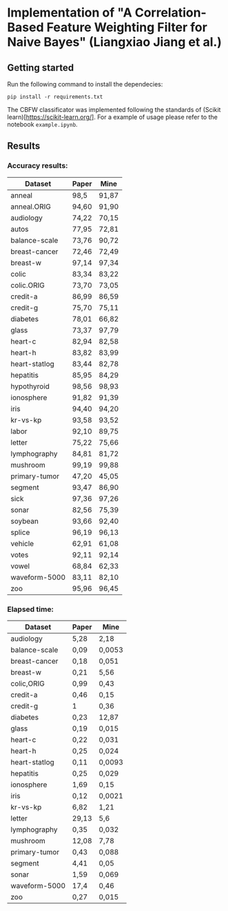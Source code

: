 # Implementation of "A Correlation-Based Feature Weighting Filter for Naive Bayes" (Liangxiao Jiang et al.)

## Getting started

Run the following command to install the dependecies:

```
pip install -r requirements.txt
```

The CBFW classificator was implemented following the standards of (Scikit learn)[https://scikit-learn.org/]. For a example
of usage please refer to the notebook ```example.ipynb```.

## Results

### Accuracy results:

| Dataset       | Paper | Mine  |
| ------------- | ----- | ----- |
| anneal        | 98,5  | 91,87 |
| anneal.ORIG   | 94,60 | 91,90 |
| audiology     | 74,22 | 70,15 |
| autos         | 77,95 | 72,81 |
| balance-scale | 73,76 | 90,72 |
| breast-cancer | 72,46 | 72,49 |
| breast-w      | 97,14 | 97,34 |
| colic         | 83,34 | 83,22 |
| colic.ORIG    | 73,70 | 73,05 |
| credit-a      | 86,99 | 86,59 |
| credit-g      | 75,70 | 75,11 |
| diabetes      | 78,01 | 66,82 |
| glass         | 73,37 | 97,79 |
| heart-c       | 82,94 | 82,58 |
| heart-h       | 83,82 | 83,99 |
| heart-statlog | 83,44 | 82,78 |
| hepatitis     | 85,95 | 84,29 |
| hypothyroid   | 98,56 | 98,93 |
| ionosphere    | 91,82 | 91,39 |
| iris          | 94,40 | 94,20 |
| kr-vs-kp      | 93,58 | 93,52 |
| labor         | 92,10 | 89,75 |
| letter        | 75,22 | 75,66 |
| lymphography  | 84,81 | 81,72 |
| mushroom      | 99,19 | 99,88 |
| primary-tumor | 47,20 | 45,05 |
| segment       | 93,47 | 86,90 |
| sick          | 97,36 | 97,26 |
| sonar         | 82,56 | 75,39 |
| soybean       | 93,66 | 92,40 |
| splice        | 96,19 | 96,13 |
| vehicle       | 62,91 | 61,08 |
| votes         | 92,11 | 92,14 |
| vowel         | 68,84 | 62,33 |
| waveform-5000 | 83,11 | 82,10 |
| zoo           | 95,96 | 96,45 |

### Elapsed time:

| Dataset       | Paper | Mine   |
| ------------- | ----- | ------ |
| audiology     | 5,28  | 2,18   |
| balance-scale | 0,09  | 0,0053 |
| breast-cancer | 0,18  | 0,051  |
| breast-w      | 0,21  | 5,56   |
| colic,ORIG    | 0,99  | 0,43   |
| credit-a      | 0,46  | 0,15   |
| credit-g      | 1     | 0,36   |
| diabetes      | 0,23  | 12,87  |
| glass         | 0,19  | 0,015  |
| heart-c       | 0,22  | 0,031  |
| heart-h       | 0,25  | 0,024  |
| heart-statlog | 0,11  | 0,0093 |
| hepatitis     | 0,25  | 0,029  |
| ionosphere    | 1,69  | 0,15   |
| iris          | 0,12  | 0,0021 |
| kr-vs-kp      | 6,82  | 1,21   |
| letter        | 29,13 | 5,6    |
| lymphography  | 0,35  | 0,032  |
| mushroom      | 12,08 | 7,78   |
| primary-tumor | 0,43  | 0,088  |
| segment       | 4,41  | 0,05   |
| sonar         | 1,59  | 0,069  |
| waveform-5000 | 17,4  | 0,46   |
| zoo           | 0,27  | 0,015  |